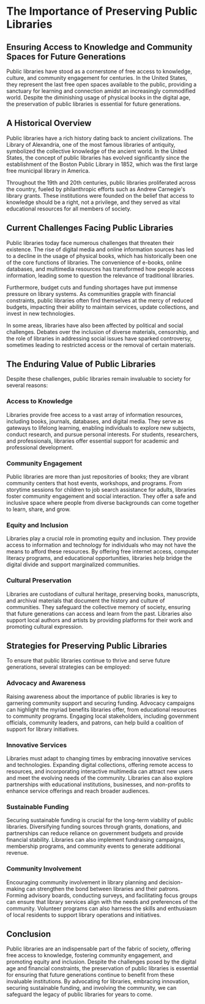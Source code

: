 # The Importance of Preserving Public Libraries

## Ensuring Access to Knowledge and Community Spaces for Future Generations

Public libraries have stood as a cornerstone of free access to knowledge, culture, and community engagement for centuries. In the United States, they represent the last free open spaces available to the public, providing a sanctuary for learning and connection amidst an increasingly commodified world. Despite the diminishing usage of physical books in the digital age, the preservation of public libraries is essential for future generations.

## A Historical Overview

Public libraries have a rich history dating back to ancient civilizations. The Library of Alexandria, one of the most famous libraries of antiquity, symbolized the collective knowledge of the ancient world. In the United States, the concept of public libraries has evolved significantly since the establishment of the Boston Public Library in 1852, which was the first large free municipal library in America.

Throughout the 19th and 20th centuries, public libraries proliferated across the country, fueled by philanthropic efforts such as Andrew Carnegie's library grants. These institutions were founded on the belief that access to knowledge should be a right, not a privilege, and they served as vital educational resources for all members of society.

## Current Challenges Facing Public Libraries

Public libraries today face numerous challenges that threaten their existence. The rise of digital media and online information sources has led to a decline in the usage of physical books, which has historically been one of the core functions of libraries. The convenience of e-books, online databases, and multimedia resources has transformed how people access information, leading some to question the relevance of traditional libraries.

Furthermore, budget cuts and funding shortages have put immense pressure on library systems. As communities grapple with financial constraints, public libraries often find themselves at the mercy of reduced budgets, impacting their ability to maintain services, update collections, and invest in new technologies.

In some areas, libraries have also been affected by political and social challenges. Debates over the inclusion of diverse materials, censorship, and the role of libraries in addressing social issues have sparked controversy, sometimes leading to restricted access or the removal of certain materials.

## The Enduring Value of Public Libraries

Despite these challenges, public libraries remain invaluable to society for several reasons:

### Access to Knowledge

Libraries provide free access to a vast array of information resources, including books, journals, databases, and digital media. They serve as gateways to lifelong learning, enabling individuals to explore new subjects, conduct research, and pursue personal interests. For students, researchers, and professionals, libraries offer essential support for academic and professional development.

### Community Engagement

Public libraries are more than just repositories of books; they are vibrant community centers that host events, workshops, and programs. From storytime sessions for children to job search assistance for adults, libraries foster community engagement and social interaction. They offer a safe and inclusive space where people from diverse backgrounds can come together to learn, share, and grow.

### Equity and Inclusion

Libraries play a crucial role in promoting equity and inclusion. They provide access to information and technology for individuals who may not have the means to afford these resources. By offering free internet access, computer literacy programs, and educational opportunities, libraries help bridge the digital divide and support marginalized communities.

### Cultural Preservation

Libraries are custodians of cultural heritage, preserving books, manuscripts, and archival materials that document the history and culture of communities. They safeguard the collective memory of society, ensuring that future generations can access and learn from the past. Libraries also support local authors and artists by providing platforms for their work and promoting cultural expression.

## Strategies for Preserving Public Libraries

To ensure that public libraries continue to thrive and serve future generations, several strategies can be employed:

### Advocacy and Awareness

Raising awareness about the importance of public libraries is key to garnering community support and securing funding. Advocacy campaigns can highlight the myriad benefits libraries offer, from educational resources to community programs. Engaging local stakeholders, including government officials, community leaders, and patrons, can help build a coalition of support for library initiatives.

### Innovative Services

Libraries must adapt to changing times by embracing innovative services and technologies. Expanding digital collections, offering remote access to resources, and incorporating interactive multimedia can attract new users and meet the evolving needs of the community. Libraries can also explore partnerships with educational institutions, businesses, and non-profits to enhance service offerings and reach broader audiences.

### Sustainable Funding

Securing sustainable funding is crucial for the long-term viability of public libraries. Diversifying funding sources through grants, donations, and partnerships can reduce reliance on government budgets and provide financial stability. Libraries can also implement fundraising campaigns, membership programs, and community events to generate additional revenue.

### Community Involvement

Encouraging community involvement in library planning and decision-making can strengthen the bond between libraries and their patrons. Forming advisory boards, conducting surveys, and facilitating focus groups can ensure that library services align with the needs and preferences of the community. Volunteer programs can also harness the skills and enthusiasm of local residents to support library operations and initiatives.

## Conclusion

Public libraries are an indispensable part of the fabric of society, offering free access to knowledge, fostering community engagement, and promoting equity and inclusion. Despite the challenges posed by the digital age and financial constraints, the preservation of public libraries is essential for ensuring that future generations continue to benefit from these invaluable institutions. By advocating for libraries, embracing innovation, securing sustainable funding, and involving the community, we can safeguard the legacy of public libraries for years to come.

